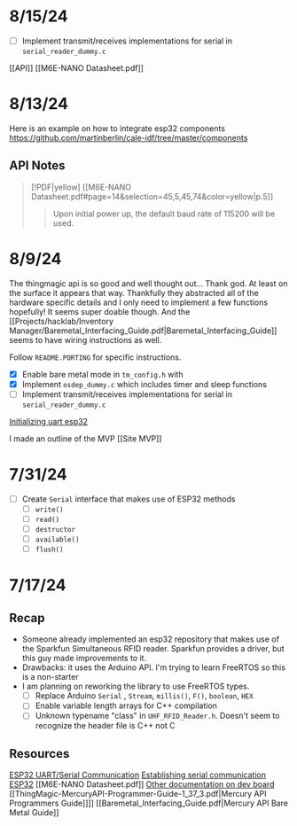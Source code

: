 # 8/15/24
- [ ] Implement transmit/receives implementations for serial in `serial_reader_dummy.c`

[[API]]
[[M6E-NANO Datasheet.pdf]]

# 8/13/24
Here is an example on how to integrate esp32 components 
https://github.com/martinberlin/cale-idf/tree/master/components

## API Notes
> [!PDF|yellow] [[M6E-NANO Datasheet.pdf#page=14&selection=45,5,45,74&color=yellow|p.5]]
> >  Upon initial power up, the default baud rate of 115200 will be used.



# 8/9/24
The thingmagic api is so good and well thought out... Thank god. At least on the surface it appears that way. Thankfully they abstracted all of the hardware specific details and I only need to implement a few functions hopefully! It seems super doable though. And the [[Projects/hacklab/Inventory Manager/Baremetal_Interfacing_Guide.pdf|Baremetal_Interfacing_Guide]] seems to have wiring instructions as well. 

Follow `README.PORTING` for specific instructions. 
- [x] Enable bare metal mode in `tm_config.h`  with 
- [x] Implement `osdep_dummy.c` which includes timer and sleep functions
- [ ] Implement transmit/receives implementations for serial in `serial_reader_dummy.c`

[Initializing uart esp32](https://docs.espressif.com/projects/esp-idf/en/stable/esp32/api-reference/peripherals/uart.html)

I made an outline of the MVP [[Site MVP]]

# 7/31/24
- [ ] Create `Serial` interface that makes use of ESP32 methods
	- [ ] `write()`
	- [ ] `read()`
	- [ ] `destructor`
	- [ ] `available()`
	- [ ] `flush()`

# 7/17/24
## Recap
- Someone already implemented an esp32 repository that makes use of the Sparkfun Simultaneous RFID reader. Sparkfun provides a driver, but this guy made improvements to it. 
- Drawbacks: it uses the Arduino API. I'm trying to learn FreeRTOS so this is a non-starter
- I am planning on reworking the library to use FreeRTOS types.
	- [ ] Replace Arduino `Serial` , `Stream`, `millis()`, `F()`, `boolean`, `HEX`
	- [ ] Enable variable length arrays for C++ compilation
	- [ ] Unknown typename "class" in `UHF_RFID_Reader.h`. Doesn't seem to recognize the header file is C++ not C

## Resources
[ESP32 UART/Serial Communication](https://docs.espressif.com/projects/esp-idf/en/stable/esp32/api-reference/peripherals/uart.html)
[Establishing serial communication ESP32](https://docs.espressif.com/projects/esp-idf/en/latest/esp32/get-started/establish-serial-connection.html)
[[M6E-NANO Datasheet.pdf]]
[Other documentation on dev board](https://www.sparkfun.com/products/14066#documents-tab)
[[ThingMagic-MercuryAPI-Programmer-Guide-1_37_3.pdf|Mercury API Programmers Guide]]]]
[[Baremetal_Interfacing_Guide.pdf|Mercury API Bare Metal Guide]]